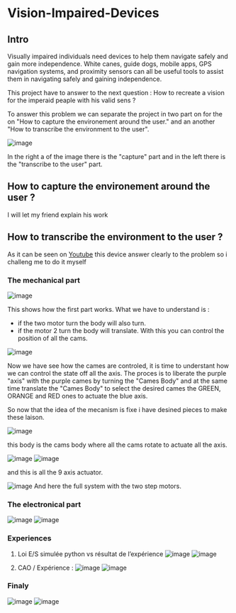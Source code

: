 # Vision-Impaired-Devices

## Intro
Visually impaired individuals need devices to help them navigate safely and gain more independence. White canes, guide dogs, mobile apps, GPS navigation systems, and proximity sensors can all be useful tools to assist them in navigating safely and gaining independence.

This project have to answer to the next question :
How to recreate a vision for the imperaid peaple with his valid sens ?

To answer this problem we can separate the project in two part on for the on "How to capture the environement around the user." and an another "How to 
transcribe the environment to the user".

![image](https://user-images.githubusercontent.com/104011562/233152904-8bf72270-7194-499a-96d4-f7d76c310171.png)

In the right a of the image there is the "capture" part and in the left there is the "transcribe to the user" part.

## How to capture the environement around the user ?

I will let my friend explain his work

## How to transcribe the environment to the user ?

As it can be seen on [Youtube](https://www.youtube.com/watch?v=8Au47gnXs0w&t=751s) this device answer clearly to the problem so i challeng me to do it myself

### The mechanical part 

![image](https://user-images.githubusercontent.com/104011562/233153959-5646e358-56e5-452c-8b8d-ed4c711a51c4.png)

This shows how the first part works. What we have to understand is :
 - if the two motor turn the body will also turn.
 - if the motor 2 turn the body will translate.
 With this you can control the position of all the cams.
 
![image](https://user-images.githubusercontent.com/104011562/233154182-73125c4a-a232-4e36-925a-6fbe00bd30ca.png)

Now we have see how the cames are controled, it is time to understant how we can control the state off all the axis.
The proces is to liberate the purple "axis" with the purple cames by turning the "Cames Body" and at the same time translate the "Cames Body" to select the desired cames the GREEN, ORANGE and RED ones to actuate the blue axis.


So now that the idea of the mecanism is fixe i have desined pieces to make these laison.

![image](https://user-images.githubusercontent.com/104011562/233156006-d698e286-2098-46bc-b8c9-ae004bfa967d.png)

this body is the cams body where all the cams rotate to actuate all the axis.

![image](https://user-images.githubusercontent.com/104011562/233156472-4a5b44ed-7ac3-4e1b-8f9d-28c5ae2776a2.png)
![image](https://user-images.githubusercontent.com/104011562/233789125-ef8e13d7-4932-4f6a-97ad-a6ef659f3609.png)


and this is all the 9 axis actuator.

![image](https://user-images.githubusercontent.com/104011562/233156151-20a98e07-8b20-4391-935e-1860f5e5b1fc.png)
And here the full system with the two step motors.

### The electronical part

![image](https://user-images.githubusercontent.com/104011562/233156635-ef0a69c6-36e2-47da-94d3-ca862e793e2d.png)
![image](https://user-images.githubusercontent.com/104011562/233156736-9b3d91e0-7ec5-4ea2-b670-b066420bb09c.png)

### Experiences
1. Loi E/S simulée python vs résultat de l’expérience 
![image](https://user-images.githubusercontent.com/104011562/233789351-421c88be-5185-45d6-8b04-e02d3d9345ba.png)
![image](https://user-images.githubusercontent.com/104011562/233789564-2051d869-8333-4dd4-9c65-cdd2dc5aed8d.png)


2. CAO / Expérience :
![image](https://user-images.githubusercontent.com/104011562/233789397-b7b881c1-2051-454f-bf30-569db2625f41.png)
![image](https://user-images.githubusercontent.com/104011562/233789588-8421911b-7f96-4794-b2fe-43be9d2f9729.png)

### Finaly
![image](https://user-images.githubusercontent.com/104011562/233788835-853165fa-80de-4ed4-a08e-cf7ed33c525e.png)
![image](https://user-images.githubusercontent.com/104011562/233790218-9c0e78af-db92-4470-9638-81eec8cbb0e1.png)






